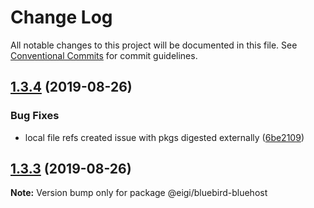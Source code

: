 # Change Log

All notable changes to this project will be documented in this file.
See [Conventional Commits](https://conventionalcommits.org) for commit guidelines.

## [1.3.4](https://github.com/enduranceinternational/bluebird/compare/v1.3.3...v1.3.4) (2019-08-26)


### Bug Fixes

* local file refs created issue with pkgs digested externally ([6be2109](https://github.com/enduranceinternational/bluebird/commit/6be2109))





## [1.3.3](https://github.com/enduranceinternational/bluebird/compare/v1.3.2...v1.3.3) (2019-08-26)

**Note:** Version bump only for package @eigi/bluebird-bluehost
